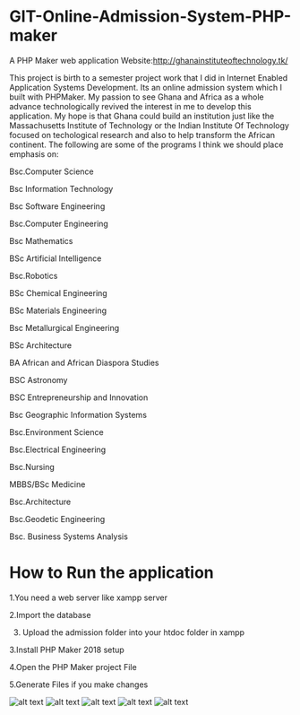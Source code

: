# GIT-Online-Admission-System-PHP-maker
A PHP Maker web application
Website:http://ghanainstituteoftechnology.tk/

This project is birth to a semester project work that I did in Internet Enabled Application Systems 
Development. Its an online admission system which I built with PHPMaker. My passion to see Ghana and Africa 
as a whole advance technologically revived the interest in me to develop this application. My hope is that Ghana could 
build an institution just like the Massachusetts Institute of Technology or the Indian Institute Of Technology focused on techological research and also to help transform the African continent.
The following are some of the programs I think we should place emphasis on:

Bsc.Computer Science

Bsc Information Technology

Bsc Software Engineering

Bsc.Computer Engineering

Bsc Mathematics

BSc Artificial Intelligence 

Bsc.Robotics

BSc Chemical Engineering 

BSc Materials Engineering 

Bsc Metallurgical Engineering

BSc Architecture 

BA African and African Diaspora Studies

BSC Astronomy

BSC Entrepreneurship and Innovation

Bsc Geographic Information Systems

Bsc.Environment Science

Bsc.Electrical Engineering

Bsc.Nursing

MBBS/BSc Medicine

Bsc.Architecture

Bsc.Geodetic Engineering

Bsc. Business Systems Analysis

# How to Run the application

1.You need a web server like xampp server

2.Import the database

3. Upload the admission folder into your htdoc folder in xampp

3.Install PHP Maker 2018 setup

4.Open the PHP Maker project File

5.Generate Files if you make changes

![alt text](snapshots/git.PNG "Description goes here")
![alt text](snapshots/git2.PNG "Description goes here")
![alt text](snapshots/git3.PNG "Description goes here")
![alt text](snapshots/git4.PNG "Description goes here")
![alt text](snapshots/git5.PNG "Description goes here")
